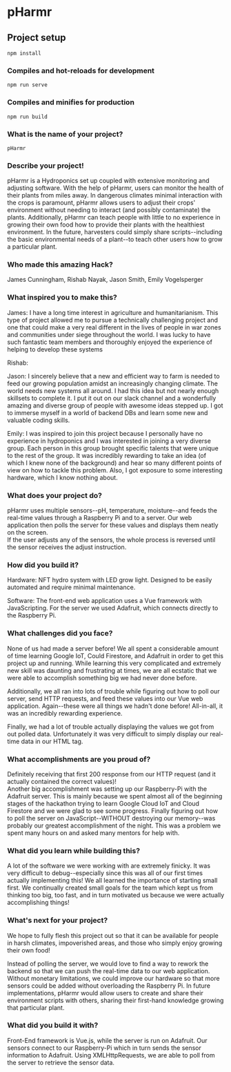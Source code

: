 # pHarmr

## Project setup
```
npm install
```

### Compiles and hot-reloads for development
```
npm run serve
```

### Compiles and minifies for production
```
npm run build
```
### What is the name of your project?
```
pHarmr
```

### Describe your project!
pHarmr is a Hydroponics set up coupled with extensive monitoring and adjusting software.  With the help of pHarmr, users can monitor the health of their plants from miles away.  In dangerous climates minimal interaction with the crops is paramount, pHarmr allows users to adjust their crops' environment without needing to interact (and possibly contaminate) the plants.  Additionally, pHarmr can teach people with little to no experience in growing their own food how to provide their plants with the healthiest environment.  In the future, harvesters could simply share scripts--including the basic environmental needs of a plant--to teach other users how to grow a particular plant.

### Who made this amazing Hack?
James Cunningham, Rishab Nayak, Jason Smith, Emily Vogelsperger

### What inspired you to make this?
James: I have a long time interest in agriculture and humanitarianism. This type of project allowed me to pursue a technically challenging project and one that could make a very real different in the lives of people in war zones and communities under siege throughout the world. I was lucky to have such fantastic team members and thoroughly enjoyed the experience of helping to develop these systems

Rishab:

Jason: I sincerely believe that a new and efficient way to farm is needed to feed our growing population amidst an increasingly changing climate. The world needs new systems all around. I had this idea but not nearly enough skillsets to complete it. I put it out on our slack channel and a wonderfully amazing and diverse group of people with awesome ideas stepped up. I got to immerse myself in a world of backend DBs and learn some new and valuable coding skills.

Emily: I was inspired to join this project because I personally have no experience in hydroponics and I was interested in joining a very diverse group.  Each person in this group brought specific talents that were unique to the rest of the group.  It was incredibly rewarding to take an idea (of which I knew none of the background) and hear so many different points of view on how to tackle this problem.  Also, I got exposure to some interesting hardware, which I know nothing about.

### What does your project do?
pHarmr uses multiple sensors--pH, temperature, moisture--and feeds the real-time values through a Raspberry Pi
and to a server.  Our web application then polls the server for these values and displays them neatly on the screen.  
If the user adjusts any of the sensors, the whole process is reversed until the sensor receives the adjust instruction.

### How did you build it?
Hardware: NFT hydro system with LED grow light. Designed to be easily automated and require minimal maintenance. 

Software: The front-end web application uses a Vue framework with JavaScripting.  For the server we used Adafruit,
which connects directly to the Raspberry Pi.

### What challenges did you face?
None of us had made a server before!  We all spent a considerable amount of time learning Google IoT, Could Firestore,
and Adafruit in order to get this project up and running.  While learning this very complicated and extremely new skill
was daunting and frustrating at times, we are all ecstatic that we were able to accomplish something big we had never
done before.

Additionally, we all ran into lots of trouble while figuring out how to poll our server, send HTTP requests, and feed
these values into our Vue web application.  Again--these were all things we hadn't done before!  All-in-all, it was
an incredibly rewarding experience.

Finally, we had a lot of trouble actually displaying the values we got from out polled data.  Unfortunately it was very difficult to simply display our real-time data in our HTML tag.

### What accomplishments are you proud of?
Definitely receiving that first 200 response from our HTTP request (and it actually contained the correct values)!  
Another big accomplishment was setting up our Raspberry-Pi with the Adafruit server.  This is mainly because we spent
almost all of the beginning stages of the hackathon trying to learn Google Cloud IoT and Cloud Firestore and we were
glad to see some progress.
Finally figuring out how to poll the server on JavaScript--WITHOUT destroying our memory--was probably our greatest accomplishment of the night.  This was a problem we spent many hours on and asked many mentors for help with.  

### What did you learn while building this?
A lot of the software we were working with are extremely finicky.  It was very difficult to debug--especially since this
was all of our first times actually implementing this!  We all learned the importance of starting small first.  We
continually created small goals for the team which kept us from thinking too big, too fast, and in turn motivated us
because we were actually accomplishing things!

### What's next for your project?
We hope to fully flesh this project out so that it can be available for people in harsh climates, impoverished areas,
and those who simply enjoy growing their own food!

Instead of polling the server, we would love to find a way to rework the backend so that we can push the real-time data
to our web application.  Without monetary limitations, we could improve our hardware so that more sensors could be
added without overloading the Raspberry Pi.  In future implementations, pHarmr would allow users to create and share
their environment scripts with others, sharing their first-hand knowledge growing that particular plant.

### What did you build it with?
Front-End framework is Vue.js, while the server is run on Adafruit.  Our sensors connect to our Raspberry-Pi which in
turn sends the sensor information to Adafruit.  Using XMLHttpRequests, we are able to poll from the server to retrieve
the sensor data.
